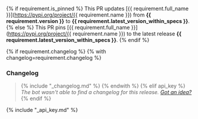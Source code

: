 {% if requirement.is_pinned %}
This PR updates [{{ requirement.full_name }}](https://pypi.org/project/{{ requirement.name }}) from **{{ requirement.version }}** to **{{ requirement.latest_version_within_specs }}**.
{% else %}
This PR pins [{{ requirement.full_name }}](https://pypi.org/project/{{ requirement.name }}) to the latest release **{{ requirement.latest_version_within_specs }}**.
{% endif %}

{% if requirement.changelog %}
{% with changelog=requirement.changelog %}
### Changelog
> {% include "_changelog.md" %}
{% endwith %}
{% elif api_key %}
*The bot wasn't able to find a changelog for this release. [Got an idea?](https://github.com/pyupio/changelogs/issues/new)*
{% endif %}

{% include "_api_key.md" %}
